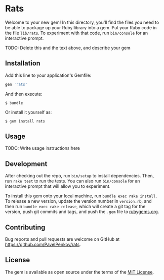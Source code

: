 # Rats

Welcome to your new gem! In this directory, you'll find the files you need to be able to package up your Ruby library into a gem. Put your Ruby code in the file `lib/rats`. To experiment with that code, run `bin/console` for an interactive prompt.

TODO: Delete this and the text above, and describe your gem

## Installation

Add this line to your application's Gemfile:

```ruby
gem 'rats'
```

And then execute:

    $ bundle

Or install it yourself as:

    $ gem install rats

## Usage

TODO: Write usage instructions here

## Development

After checking out the repo, run `bin/setup` to install dependencies. Then, run `rake test` to run the tests. You can also run `bin/console` for an interactive prompt that will allow you to experiment.

To install this gem onto your local machine, run `bundle exec rake install`. To release a new version, update the version number in `version.rb`, and then run `bundle exec rake release`, which will create a git tag for the version, push git commits and tags, and push the `.gem` file to [rubygems.org](https://rubygems.org).

## Contributing

Bug reports and pull requests are welcome on GitHub at https://github.com/PavelPenkov/rats.

## License

The gem is available as open source under the terms of the [MIT License](http://opensource.org/licenses/MIT).
